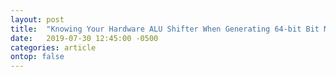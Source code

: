 ```yaml
---
layout: post
title:  "Knowing Your Hardware ALU Shifter When Generating 64-bit Bit Masks"
date:   2019-07-30 12:45:00 -0500
categories: article
ontop: false
---
```


